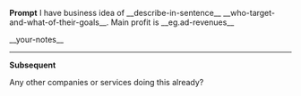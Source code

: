 **Prompt**
I have business idea of \_\_describe-in-sentence__ \_\_who-target-and-what-of-their-goals__. Main profit is \_\_eg.ad-revenues__  

\_\_your-notes__

---

**Subsequent**

Any other companies or services doing this already?